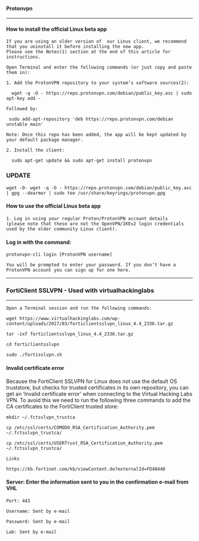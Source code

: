 #### Protonvpn
* * *
#### How to install the official Linux beta app

    If you are using an older version of  our Linux client, we recommend that you uninstall it before installing the new app. 
    Please see the Notes(1) section at the end of this article for instructions. 

    Open Terminal and enter the following commands (or just copy and paste them in):

    1. Add the ProtonVPN repository to your system’s software sources(2):

      wget -q -O - https://repo.protonvpn.com/debian/public_key.asc | sudo apt-key add - 

    Followed by:

     sudo add-apt-repository 'deb https://repo.protonvpn.com/debian unstable main'

    Note: Once this repo has been added, the app will be kept updated by your default package manager.

    2. Install the client:

      sudo apt-get update && sudo apt-get install protonvpn

### UPDATE
```
wget -O- wget -q -O - https://repo.protonvpn.com/debian/public_key.asc | gpg --dearmor | sudo tee /usr/share/keyrings/protonvpn.gpg
```


#### How to use the official Linux beta app

    1. Log in using your regular Proton/ProtonVPN account details 
    (please note that these are not the OpenVPN/IKEv2 login credentials used by the older community Linux client). 

#### Log in with the command:

    protonvpn-cli login [ProtonVPN username]

    You will be prompted to enter your password. If you don’t have a ProtonVPN account you can sign up for one here.

* * *


### FortiClient SSLVPN - Used with virtualhackinglabs
* * *

    Open a Terminal session and run the following commands:

    wget https://www.virtualhackinglabs.com/wp-content/uploads/2017/03/forticlientsslvpn_linux_4.4_2336.tar.gz
    
    tar -zxf forticlientsslvpn_linux_4.4_2336.tar.gz

    cd forticlientsslvpn

    sudo ./fortisslvpn.sh

#### Invalid certificate error

Because the FortiClient SSLVPN for Linux does not use the default OS truststore, but checks for trusted certificates in its own repository, you can get an ‘Invalid certificate error’ when connecting to the Virtual Hacking Labs VPN. To avoid this we need to run the following three commands to add the CA certificates to the FortiClient trusted store:

    mkdir ~/.fctsslvpn_trustca

    cp /etc/ssl/certs/COMODO_RSA_Certification_Authority.pem ~/.fctsslvpn_trustca/

    cp /etc/ssl/certs/USERTrust_RSA_Certification_Authority.pem ~/.fctsslvpn_trustca/

    Links

    https://kb.fortinet.com/kb/viewContent.do?externalId=FD40440
  
#### Server: Enter the information sent to you in the confirmation e-mail from VHL

    Port: 443

    Username: Sent by e-mail

    Password: Sent by e-mail

    Lab: Sent by e-mail
    
 
